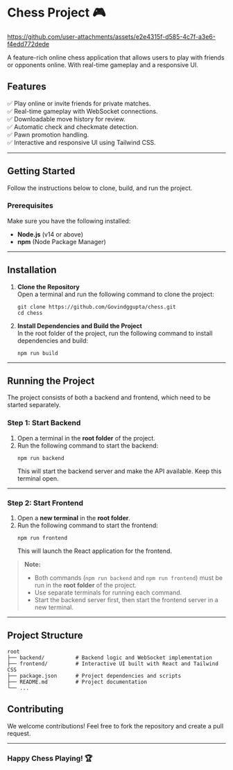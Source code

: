 # Chess Project 🎮


https://github.com/user-attachments/assets/e2e4315f-d585-4c7f-a3e6-f4edd772dede


A feature-rich online chess application that allows users to play with friends or opponents online. With real-time gameplay and a responsive UI.

## Features  
✅ Play online or invite friends for private matches.  
✅ Real-time gameplay with WebSocket connections.  
✅ Downloadable move history for review.  
✅ Automatic check and checkmate detection.  
✅ Pawn promotion handling.  
✅ Interactive and responsive UI using Tailwind CSS.  

---

## Getting Started  

Follow the instructions below to clone, build, and run the project.  

### Prerequisites  
Make sure you have the following installed:  
- **Node.js** (v14 or above)  
- **npm** (Node Package Manager)  

---

## Installation  

1. **Clone the Repository**  
   Open a terminal and run the following command to clone the project:  
   ```
   git clone https://github.com/Govindggupta/chess.git
   cd chess
   ```

2. **Install Dependencies and Build the Project**  
   In the root folder of the project, run the following command to install dependencies and build:  
   ```
   npm run build
   ```

---

## Running the Project  

The project consists of both a backend and frontend, which need to be started separately.  

### Step 1: Start Backend  

1. Open a terminal in the **root folder** of the project.  
2. Run the following command to start the backend:  
   ```
   npm run backend
   ```
   This will start the backend server and make the API available. Keep this terminal open.  

---

### Step 2: Start Frontend  

1. Open a **new terminal** in the **root folder**.  
2. Run the following command to start the frontend:  
   ```
   npm run frontend
   ```
   This will launch the React application for the frontend.  

> **Note:**  
> - Both commands (`npm run backend` and `npm run frontend`) must be run in the **root folder** of the project.  
> - Use separate terminals for running each command.  
> - Start the backend server first, then start the frontend server in a new terminal.  

---

## Project Structure  

```
root
├── backend/          # Backend logic and WebSocket implementation
├── frontend/         # Interactive UI built with React and Tailwind CSS
├── package.json      # Project dependencies and scripts
├── README.md         # Project documentation
└── ...
```

## Contributing  

We welcome contributions! Feel free to fork the repository and create a pull request.  

---

### Happy Chess Playing! 🏆
